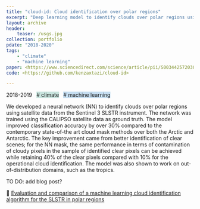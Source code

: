 ```yaml
---
title: "cloud-id: Cloud identification over polar regions"
excerpt: "Deep learning model to identify clouds over polar regions using satellite data from the Sentinel 3 SLSTR instrument"
layout: archive
header:
    teaser: /usgs.jpg
collection: portfolio
pdate: "2018-2020"
tags:
    - "climate"
    - "machine learning"
paper: <https://www.sciencedirect.com/science/article/pii/S0034425720303692>
code: <https://github.com/kenzaxtazi/cloud-id>

---
```


2018-2019 &nbsp; <span style = "background-color:#C9E4DE"> # climate</span>  &nbsp; <span style = "background-color:#C6DEF1"> # machine learning</span>

We developed a neural network (NN) to identify clouds over polar regions using satellite data from the Sentinel 3 SLSTR instrument. The network was trained using the CALIPSO satellite data as ground truth. The model improved classification accuracy by over 30% compared to the contemporary state-of-the art cloud mask methods over both the Arctic and Antarctic. The key improvement came from better identification of clear scenes; for the NN mask, the same performance in terms of contamination of cloudy pixels in the sample of identified clear pixels can be achieved while retaining 40% of the clear pixels compared with 10% for the operational cloud identification. The model was also shown to work on out-of-distribution domains, such as the tropics.

TO DO: add blog post?

📄 [Evaluation and comparison of a machine learning cloud identification algorithm for the SLSTR in polar regions](https://www.sciencedirect.com/science/article/pii/S0034425720303692)
